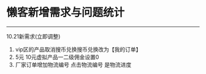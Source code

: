 # 懒客新增需求与问题统计 #
******
10.21新需求(立即调整)

1. vip区的产品取消搜币兑换搜币兑换改为【我的订单】
2. 5元 10元虚拟产品一二级佣金设置0
3. 厂家订单增加物流编号 点击物流编号 是物流进度
